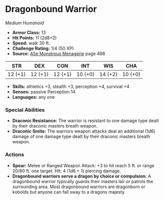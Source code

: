 # Dragonbound Warrior

*Medium* *Humanoid*

- **Armor Class:** 13
- **Hit Points:** 11 (2d8+2)
- **Speed:** walk 30 ft.
- **Challenge Rating:** 1/4 (50 XP)
- **Source:** [A5e Monstrous Menagerie](https://enpublishingrpg.com/products/level-up-monstrous-menagerie-a5e) page 498

| STR | DEX | CON | INT | WIS | CHA |
| --- | --- | --- | --- | --- | --- |
| 12 (+1) | 12 (+1) | 12 (+1) | 10 (+0) | 14 (+2) | 10 (+0) |

- **Skills:** athletics +3, stealth +3, perception +4, survival +4
- **Senses:** passive Perception 14
- **Languages:** any one
### Special Abilities
- **Draconic Resistance:** The warrior is resistant to one damage type dealt by their draconic masters breath weapon.
- **Draconic Smite:** The warriors weapon attacks deal an additional (1d6) damage of one damage type dealt by their draconic masters breath weapon.
### Actions
- **Spear:** Melee or Ranged Weapon Attack: +3 to hit  reach 5 ft. or range 20/60 ft.  one target. Hit: 4 (1d6 + 1) piercing damage.
- **Dragonbound warriors serve a dragon by choice or compulsion:** A dragonbound warrior typically guards their masters lair or patrols the surrounding area. Most dragonbound warriors are dragonborn or kobolds  but anyone can fall sway to a dragons majesty.


